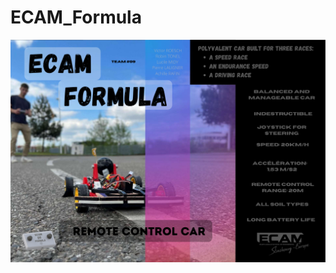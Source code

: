 # ECAM_Formula

!['poster'](https://github.com/Akleryon/ECAM_Formula/blob/main/Poster_ECAM_Formula%20-%20team09.png)